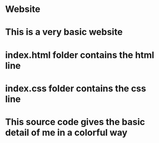 # Website
# This is a very basic website  
# index.html folder contains the html line
# index.css folder contains the css line 
# This source code gives the basic detail of me in a colorful way 
